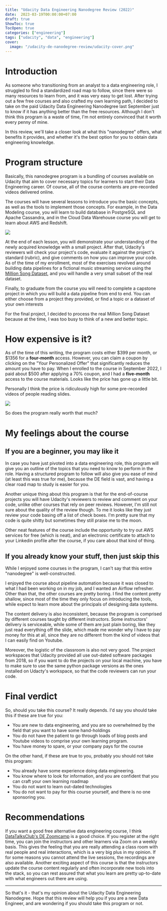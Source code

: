 ```yaml
---
title: "Udacity Data Engineering Nanodegree Review (2022)"
date:  2023-03-19T00:00:00+07:00
draft: true
ShowToc: true
TocOpen: true
categories: ["engineering"]
tags: ["udacity", "data", "engineering"]
cover:
  image: "/udacity-de-nanodegree-review/udacity-cover.png"
---
```


# Introduction
As someone who transitioning from an analyst to a data engineering role, I struggled to find a standardized road map to follow, since there were so many resources to learn from, and it was very easy to get lost. After trying out a few free courses and also crafted my own learning path, I decided to take on the paid Udacity Data Engineering Nanodegree last September just to know if it has anything better than the free resources. Although I don't think this program is a waste of time, I'm not entirely convinced that it worth every penny of mine. 

In this review, we'll take a closer look at what this "nanodegree" offers, what benefits it provides, and whether it's the best option for you to obtain data engineering knowledge.


# Program structure

Basically, this nanodegree program is a bundling of courses available on Udacity that aim to cover necessary topics for learners to start their Data Engineering career. Of course, all of the course contents are pre-recorded videos delivered online.

The courses will have several lessons to introduce you the basic concepts, as well as the tools to implement those concepts. For example, in the Data Modeling course, you will learn to build database in PostgreSQL and Apache Cassandra, and in the Cloud Data Warehouse course you will get to learn about AWS and Redshift. 

![](/udacity-de-nanodegree-review/course-content.png)

At the end of each lesson, you will demonstrate your understanding of the newly acquired knowledge with a small project. After that, Udacity's reviewers will check your project's code, evaluate it against the project's standard (rubric), and give comments on how you can improve your code. As of the time of my enrollment, most of the exercises revolved around building data pipelines for a fictional music streaming service using the [Million Song Dataset](http://millionsongdataset.com/), and you will handle a very small subset of the real dataset. 


Finally, to graduate from the course you will need to complete a capstone project in which you will build a data pipeline from end to end. You can either choose from a project they provided, or find a topic or a dataset of your own interests

For the final project, I decided to process the real Million Song Dataset because at the time, I was too busy to think of a new and better topic.

# How expensive is it?
As of the time of this writing, the program costs either $399 per month, or $1356 for a **four-month** access. However, you can claim a coupon by clicking on the "Your Personalized Offer" that significantly reduces the amount you have to pay. 
When I enrolled to the course in September 2022,  I paid about $500 after applying a 70% coupon, and I had a **five-month** access to the course materials. Looks like the price has gone up a little bit.

Personally I think the price is ridiculously high for some pre-recorded videos of people reading slides. 

![](/udacity-de-nanodegree-review/course-price.png)


So does the program really worth that much?

# My feelings about the course

## If you are a beginner, you may like it

In case you have just pivoted into a data engineering role, this program will give you an outline of the topics that you need to know to perform in the role. Having a structured program to follow will also give you ease of mind (at least this was true for me), because the DE field is vast, and having a clear road map to study is easier for you.

Another unique thing about this program is that for the end-of-course projects you will have Udacity's reviewers to review and comment on your code, unlike other courses that rely on peer reviews. However, I'm still not sure about the quality of the review though. To me it looks like they just review your code basing off a list of check boxes. I'm pretty sure that my code is quite shitty but sometimes they still praise me to the moon.

Other neat features of the course include the opportunity to try out AWS services for free (which is neat), and an electronic certificate to attach to your Linkedin profile after the course, if you care about that kind of thing.

## If you already know your stuff, then just skip this

While I enjoyed some courses in the program, I can't say that this entire "nanodegree" is well-constructed. 

I enjoyed the course about pipeline automation because it was closed to what I had been working on in my job, and I wanted an Airflow refresher. Other than that, the other courses are pretty boring. I find the content pretty shallow, since most of the time they only focus on introducing the tools, while expect to learn more about the principals of designing data systems.

The content delivery is also inconsistent, because the program is comprised by different courses taught by different instructors.  Some instructors' delivery is serviceable, while some of them are just plain boring, like they just read everything off the slide, which made me wonder why I have to pay money for this at all, since they are no different from the kind of videos that I can easily find on Youtube.

Moreover, the logistic of the classroom is also not very good. The project workspaces that Udacity provided all use out-dated software packages from 2018, so if you want to do the projects on your local machine, you have to make sure to use the same python package versions as the ones installed on Udacty's workspace, so that the code reviewers can run your code. 

# Final verdict
So, should you take this course? It really depends. I'd say you should take this if these  are true for you:
- You are new to data engineering, and you are so overwhelmed by the field that you want to have some hand-holdings
- You do not have the patient to go through loads of blog posts and Youtube videos to comprise your own learning program.
- You have money to spare, or your company pays for the course

On the other hand, if these are true to you, probably you should not take this program:
- You already have some experience doing data engineering. 
- You know where to look for information, and you are confident that you can craft your own learning roadmap
- You do not want to learn out-dated technologies
- You do not want to pay for this course yourself, and there is no one sponsoring you.

# Recommendations

If you want a good free alternative data engineering course, I think [DataTalksClub's DE Zoomcamp](https://github.com/DataTalksClub/data-engineering-zoomcamp) is a good choice. 
If you register at the right time, you can join the instructors and other learners via Zoom on a weekly basis. This gives the feeling that you are really attending a class room with real people and real interactions, which is a very big plus in my opinion. If for some reasons you cannot attend the live sessions, the recordings are also available. Another exciting aspect of this course is that the instructors update the course content regularly and often incorporate new tools into the stack, so you can rest assured that what you learn are pretty up-to-date with what engineers out there are using.

--- 
So that's it - that's my opinion about the Udacity Data Engineering Nanodegree. Hope that this review will help you if you are a new Data Engineer, and are wondering if you should take this program or not.
